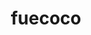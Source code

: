 ---
id: 909
title: fuecoco
types: [fire]
image: https://raw.githubusercontent.com/PokeAPI/sprites/master/sprites/pokemon/909.png
---